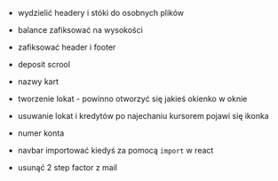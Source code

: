 * wydzielić headery i stóki do osobnych plików

* balance zafiksować na wysokości

* zafiksować header i footer

* deposit scrool

* nazwy kart

* tworzenie lokat - powinno otworzyć się jakieś okienko w oknie

* usuwanie lokat i kredytów po najechaniu kursorem pojawi się ikonka

* numer konta

* navbar importować kiedyś za pomocą `import` w react

* usunąć 2 step factor z mail